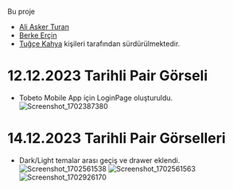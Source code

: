 Bu proje
- [Ali Asker Turan](https://www.github.com/aliaskerturan)
- [Berke Erçin](https://github.com/berkeercin)
- [Tuğçe Kahya](https://www.github.com/kahyatugce)
kişileri tarafından sürdürülmektedir.

# 12.12.2023 Tarihli Pair Görseli
- Tobeto Mobile App için LoginPage oluşturuldu.
![Screenshot_1702387380](https://github.com/berkeercin/tobetomobileapp/assets/66337552/59cafad1-09b8-4b26-9377-7a8f90a5408e)

# 14.12.2023 Tarihli Pair Görselleri
- Dark/Light temalar arası geçiş ve drawer eklendi.
![Screenshot_1702561538](https://github.com/berkeercin/tobetomobileapp/assets/66337552/f336cdc3-00aa-4d9d-8408-59d4d5c5545f)
![Screenshot_1702561563](https://github.com/berkeercin/tobetomobileapp/assets/66337552/3c2e1934-ea14-47ce-ab59-29a4d73bf52f)
![Screenshot_1702926170](https://github.com/berkeercin/tobetomobileapp/assets/90865303/79d512f1-b558-4ea4-9c89-25ae0bd68587)

##
